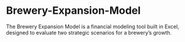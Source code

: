 # Brewery-Expansion-Model
The Brewery Expansion Model is a financial modeling tool built in Excel, designed to evaluate two strategic scenarios for a brewery’s growth.
